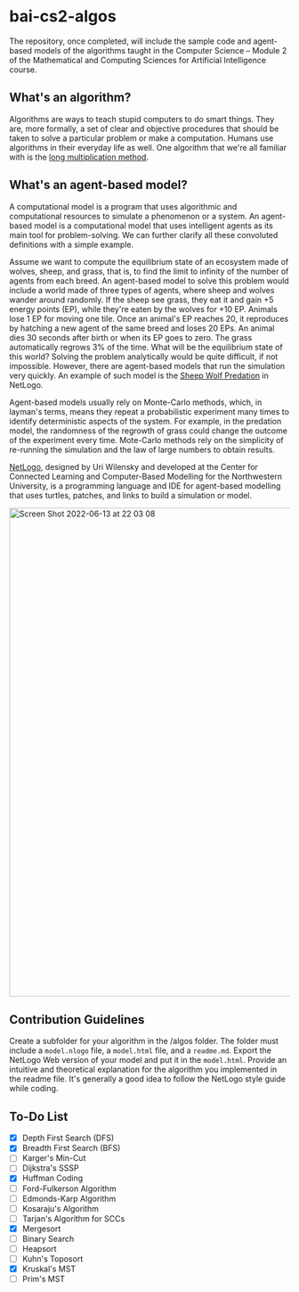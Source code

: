 # bai-cs2-algos

The repository, once completed, will include the sample code and agent-based models of the algorithms taught in the Computer Science – Module 2 of the Mathematical and Computing Sciences for Artificial Intelligence course.

## What's an algorithm?
Algorithms are ways to teach stupid computers to do smart things. They are, more formally, a set of clear and objective procedures that should be taken to solve a particular problem or make a computation. Humans use algorithms in their everyday life as well. One algorithm that we're all familiar with is the [long multiplication method](https://www.splashlearn.com/math-vocabulary/multiplication/long-multiplication).

## What's an agent-based model?
A computational model is a program that uses algorithmic and computational resources to simulate a phenomenon or a system. An agent-based model is a computational model that uses intelligent agents as its main tool for problem-solving. We can further clarify all these convoluted definitions with a simple example.

Assume we want to compute the equilibrium state of an ecosystem made of wolves, sheep, and grass, that is, to find the limit to infinity of the number of agents from each breed. An agent-based model to solve this problem would include a world made of three types of agents, where sheep and wolves wander around randomly. If the sheep see grass, they eat it and gain +5 energy points (EP), while they're eaten by the wolves for +10 EP. Animals lose 1 EP for moving one tile. Once an animal's EP reaches 20, it reproduces by hatching a new agent of the same breed and loses 20 EPs. An animal dies 30 seconds after birth or when its EP goes to zero. The grass automatically regrows 3% of the time. What will be the equilibrium state of this world? Solving the problem analytically would be quite difficult, if not impossible. However, there are agent-based models that run the simulation very quickly. An example of such model is the [Sheep Wolf Predation](http://www.netlogoweb.org/launch#http://ccl.northwestern.edu/netlogo/models/models/Sample%20Models/Biology/Wolf%20Sheep%20Predation.nlogo) in NetLogo.

Agent-based models usually rely on Monte-Carlo methods, which, in layman's terms, means they repeat a probabilistic experiment many times to identify deterministic aspects of the system. For example, in the predation model, the randomness of the regrowth of grass could change the outcome of the experiment every time. Mote-Carlo methods rely on the simplicity of re-running the simulation and the law of large numbers to obtain results.

[NetLogo](https://ccl.northwestern.edu/netlogo/), designed by Uri Wilensky and developed at the Center for Connected Learning and Computer-Based Modelling for the Northwestern University, is a programming language and IDE for agent-based modelling that uses turtles, patches, and links to build a simulation or model.

<img width="877" alt="Screen Shot 2022-06-13 at 22 03 08" src="https://user-images.githubusercontent.com/46029474/173416504-1f94f574-7bca-4922-b3ba-3764a4c9171f.png">


## Contribution Guidelines
Create a subfolder for your algorithm in the /algos folder. The folder must include a `model.nlogo` file, a `model.html` file, and a `readme.md`. Export the NetLogo Web version of your model and put it in the `model.html`. Provide an intuitive and theoretical explanation for the algorithm you implemented in the readme file. It's generally a good idea to follow the NetLogo style guide while coding.

## To-Do List
- [X] Depth First Search (DFS)
- [X] Breadth First Search (BFS)
- [ ] Karger's Min-Cut
- [ ] Dijkstra's SSSP
- [X] Huffman Coding
- [ ] Ford-Fulkerson Algorithm
- [ ] Edmonds-Karp Algorithm
- [ ] Kosaraju's Algorithm
- [ ] Tarjan's Algorithm for SCCs
- [X] Mergesort
- [ ] Binary Search
- [ ] Heapsort
- [ ] Kuhn's Toposort
- [X] Kruskal's MST
- [ ] Prim's MST
